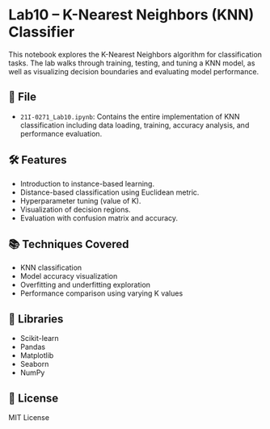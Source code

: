 # Lab10 – K-Nearest Neighbors (KNN) Classifier

This notebook explores the K-Nearest Neighbors algorithm for classification tasks. The lab walks through training, testing, and tuning a KNN model, as well as visualizing decision boundaries and evaluating model performance.

## 📄 File

- `21I-0271_Lab10.ipynb`: Contains the entire implementation of KNN classification including data loading, training, accuracy analysis, and performance evaluation.

## 🛠️ Features

- Introduction to instance-based learning.
- Distance-based classification using Euclidean metric.
- Hyperparameter tuning (value of K).
- Visualization of decision regions.
- Evaluation with confusion matrix and accuracy.

## 📚 Techniques Covered

- KNN classification
- Model accuracy visualization
- Overfitting and underfitting exploration
- Performance comparison using varying K values

## 🧰 Libraries

- Scikit-learn
- Pandas
- Matplotlib
- Seaborn
- NumPy


## 📜 License

MIT License

